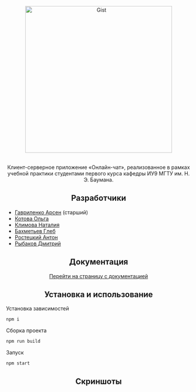 <div align="center">
   <a href="https://github.com/bmstu-iu9/utp2018-1-chat">
      <img width="400" src="https://image.ibb.co/nfm5vK/logo_full_black_blue.jpg" alt="Gist">
   </a>
   <br>
   <br>
   <p>
      Клиент-серверное приложение «Онлайн-чат», реализованное в рамках учебной практики студентами первого курса кафедры ИУ9 МГТУ им. Н. Э. Баумана.
   </p>
</div>

<h2 align="center">Разработчики</h2>

* [Гавриленко Арсен](https://github.com/senya-g) (старший)
* [Котова Ольга](https://github.com/volhamster)
* [Климова Наталия](https://github.com/tataklim)
* [Бахметьев Глеб](https://github.com/sk8bored)
* [Ростецкий Антон](https://github.com/AntonRostetskiy)
* [Рыбаков Дмитрий](https://github.com/bulletmys)

<h2 align="center">Документация</h2>
<div align="center">
   <a href="https://bmstu-iu9.github.io/utp2018-1-chat">Перейти на страницу с документацией</a>
</div>

<h2 align="center">Установка и использование</h2>
Установка зависимостей

```bash
npm i
```

Сборка проекта
```bash
npm run build
```

Запуск
```bash
npm start
```

<h2 align="center">Скриншоты</h2>
<div align="center">
  <p><img src="https://image.ibb.co/bFN8Xz/auth_m.jpg" alt=""></p>
  <p><img src="https://image.ibb.co/dwSWkK/chat_m.jpg" alt=""></p>
</div>
